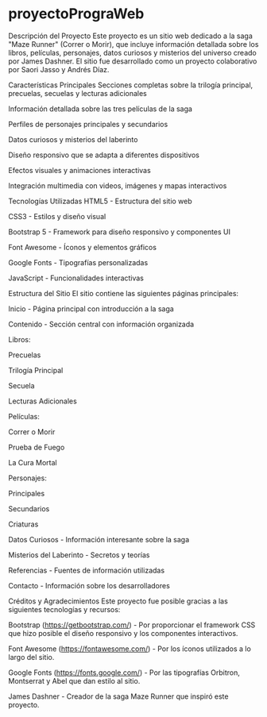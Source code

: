 # proyectoPrograWeb
Descripción del Proyecto
Este proyecto es un sitio web dedicado a la saga "Maze Runner" (Correr o Morir), que incluye información detallada sobre los libros, películas, personajes, datos curiosos y misterios del universo creado por James Dashner. El sitio fue desarrollado como un proyecto colaborativo por Saori Jasso y Andrés Díaz.

Características Principales
Secciones completas sobre la trilogía principal, precuelas, secuelas y lecturas adicionales

Información detallada sobre las tres películas de la saga

Perfiles de personajes principales y secundarios

Datos curiosos y misterios del laberinto

Diseño responsivo que se adapta a diferentes dispositivos

Efectos visuales y animaciones interactivas

Integración multimedia con videos, imágenes y mapas interactivos

Tecnologías Utilizadas
HTML5 - Estructura del sitio web

CSS3 - Estilos y diseño visual

Bootstrap 5 - Framework para diseño responsivo y componentes UI

Font Awesome - Íconos y elementos gráficos

Google Fonts - Tipografías personalizadas

JavaScript - Funcionalidades interactivas

Estructura del Sitio
El sitio contiene las siguientes páginas principales:

Inicio - Página principal con introducción a la saga

Contenido - Sección central con información organizada

Libros:

Precuelas

Trilogía Principal

Secuela

Lecturas Adicionales

Películas:

Correr o Morir

Prueba de Fuego

La Cura Mortal

Personajes:

Principales

Secundarios

Criaturas

Datos Curiosos - Información interesante sobre la saga

Misterios del Laberinto - Secretos y teorías

Referencias - Fuentes de información utilizadas

Contacto - Información sobre los desarrolladores

Créditos y Agradecimientos
Este proyecto fue posible gracias a las siguientes tecnologías y recursos:

Bootstrap (https://getbootstrap.com/) - Por proporcionar el framework CSS que hizo posible el diseño responsivo y los componentes interactivos.

Font Awesome (https://fontawesome.com/) - Por los íconos utilizados a lo largo del sitio.

Google Fonts (https://fonts.google.com/) - Por las tipografías Orbitron, Montserrat y Abel que dan estilo al sitio.

James Dashner - Creador de la saga Maze Runner que inspiró este proyecto.

